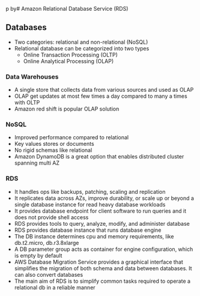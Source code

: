 p by# Amazon Relational Database Service (RDS)

## Databases

- Two categories: relational and non-relational (NoSQL)
- Relational database can be categorized into two types
  - Online Transaction Processing (OLTP)
  - Online Analytical Processing (OLAP)

### Data Warehouses

- A single store that collects data from various sources and used as OLAP
- OLAP get updates at most few times a day compared to many a times with OLTP
- Amazon red shift is popular OLAP solution

### NoSQL

- Improved performance compared to relational
- Key values stores or documents
- No rigid schemas like relational
- Amazon DynamoDB is a great option that enables distributed cluster spanning multi AZ

### RDS

- It handles ops like backups, patching, scaling and replication
- It replicates data across AZs, improve durability, or scale up or beyond a single database instance for read heavy database workloads
- It provides database endpoint for client software to run queries and it does not provide shell access
- RDS provides tools to query, analyze, modify, and administer database
- RDS provides database instance that runs database engine
- The DB instance determines cpu and memory requirements, like db.t2.micro, db.r3.8xlarge
- A DB parameter group acts as container for engine configuration, which is empty by default
- AWS Database Migration Service provides a graphical interface that simplifies the migration of both schema and data between databases. It can also convert databases
- The main aim of RDS is to simplify common tasks required to operate a relational db in a reliable manner
